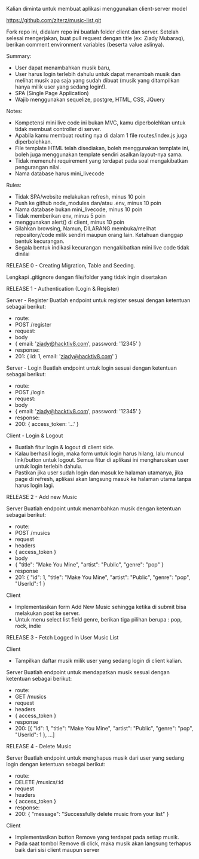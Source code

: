 Kalian diminta untuk membuat aplikasi menggunakan client-server model

https://github.com/ziterz/music-list.git

Fork repo ini, didalam repo ini buatlah folder client dan server. Setelah selesai mengerjakan, buat pull request dengan title (ex: Ziady Mubaraq), berikan comment environment variables (beserta value aslinya).

Summary:

- User dapat menambahkan musik baru,
- User harus login terlebih dahulu untuk dapat menambah musik dan melihat musik apa saja yang sudah dibuat (musik yang ditampilkan hanya milik user yang sedang login!).
- SPA (Single Page Application)
- Wajib menggunakan sequelize, postgre, HTML, CSS, JQuery

Notes:

- Kompetensi mini live code ini bukan MVC, kamu diperbolehkan untuk tidak membuat controller di server.
- Apabila kamu membuat routing nya di dalam 1 file routes/index.js juga diperbolehkan.
- File template HTML telah disediakan, boleh menggunakan template ini, boleh juga menggunakan template sendiri asalkan layout-nya sama.
- Tidak memenuhi requirement yang terdapat pada soal mengakibatkan pengurangan nilai.
- Nama database harus mini_livecode

Rules:

- Tidak SPA/website melakukan refresh, minus 10 poin
- Push ke github node_modules dan/atau .env, minus 10 poin
- Nama database bukan mini_livecode, minus 10 poin
- Tidak memberikan env, minus 5 poin
- menggunakan alert() di client, minus 10 poin
- Silahkan browsing, Namun, DILARANG membuka/melihat repository/code milik sendiri maupun orang lain. Ketahuan dianggap bentuk kecurangan.
- Segala bentuk indikasi kecurangan mengakibatkan mini live code tidak dinilai


RELEASE 0 - Creating Migration, Table and Seeding.

Lengkapi .gitignore dengan file/folder yang tidak ingin disertakan


RELEASE 1 - Authentication (Login & Register)

Server - Register
Buatlah endpoint untuk register sesuai dengan ketentuan sebagai berikut:

- route:
- POST /register
- request:
- body
- { email: 'ziady@hacktiv8.com', password: '12345' }
- response:
- 201: { id: 1, email: 'ziady@hacktiv8.com' }

Server - Login
Buatlah endpoint untuk login sesuai dengan ketentuan sebagai berikut:

- route:
- POST /login
- request:
- body
- { email: 'ziady@hacktiv8.com', password: '12345' }
- response:
- 200: { access_token: '...' }

Client - Login & Logout

- Buatlah fitur login & logout di client side.
- Kalau berhasil login, maka form untuk login harus hilang, lalu muncul link/button untuk logout. Semua fitur di aplikasi ini mengharuskan user untuk login terlebih dahulu.
- Pastikan jika user sudah login dan masuk ke halaman utamanya, jika page di refresh, aplikasi akan langsung masuk ke halaman utama tanpa harus login lagi.


RELEASE 2 - Add new Music

Server
Buatlah endpoint untuk menambahkan musik dengan ketentuan sebagai berikut:

- route:
- POST /musics
- request
- headers
- { access_token }
- body
- { "title": "Make You Mine", "artist": "Public", "genre": "pop" }
- response
- 201: { "id": 1, "title": "Make You Mine", "artist": "Public", "genre": "pop", "UserId": 1 }

Client
- Implementasikan form Add New Music sehingga ketika di submit bisa melakukan post ke server.
- Untuk menu select list field genre, berikan tiga pilihan berupa : pop, rock, indie


RELEASE 3 - Fetch Logged In User Music List

Client
- Tampilkan daftar musik milik user yang sedang login di client kalian.

Server
Buatlah endpoint untuk mendapatkan musik sesuai dengan ketentuan sebagai berikut:

- route:
- GET /musics
- request
- headers
- { access_token }
- response
- 200: [{ "id": 1, "title": "Make You Mine", "artist": "Public", "genre": "pop", "UserId": 1 }, ...]


RELEASE 4 - Delete Music

Server
Buatlah endpoint untuk menghapus musik dari user yang sedang login dengan ketentuan sebagai berikut:

- route:
- DELETE /musics/:id
- request
- headers
- { access_token }
- response:
- 200: { "message": "Successfully delete music from your list"  }

Client
- Implementasikan button Remove yang terdapat pada setiap musik.
- Pada saat tombol Remove di click, maka musik akan langsung terhapus baik dari sisi client maupun server